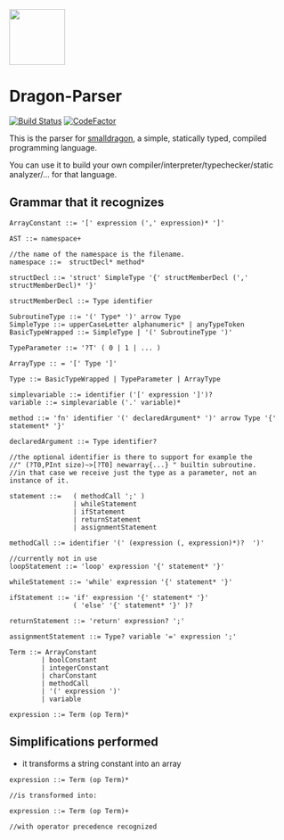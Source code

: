 <img src="https://raw.githubusercontent.com/pointbazaar/smalldragon/master/dragon-lexer/img/dragon-logo.svg" width="100" height="100"/>

# Dragon-Parser
[![Build Status](https://travis-ci.org/pointbazaar/dragon-parser.svg?branch=master)](https://travis-ci.org/pointbazaar/dragon-parser)
[![CodeFactor](https://www.codefactor.io/repository/github/pointbazaar/dragon-parser/badge)](https://www.codefactor.io/repository/github/pointbazaar/dragon-parser)

This is the parser for [smalldragon](https://github.com/pointbazaar/smalldragon), 
a simple, statically typed, compiled programming language.

You can use it to build your own
compiler/interpreter/typechecker/static analyzer/... 
for that language.

## Grammar that it recognizes

```
ArrayConstant ::= '[' expression (',' expression)* ']'

AST ::= namespace+

//the name of the namespace is the filename.
namespace ::=  structDecl* method*

structDecl ::= 'struct' SimpleType '{' structMemberDecl (',' structMemberDecl)* '}'

structMemberDecl ::= Type identifier

SubroutineType ::= '(' Type* ')' arrow Type
SimpleType ::= upperCaseLetter alphanumeric* | anyTypeToken
BasicTypeWrapped ::= SimpleType | '(' SubroutineType ')'

TypeParameter ::= '?T' ( 0 | 1 | ... )

ArrayType :: = '[' Type ']'

Type ::= BasicTypeWrapped | TypeParameter | ArrayType

simplevariable ::= identifier ('[' expression ']')?
variable ::= simplevariable ('.' variable)*

method ::= 'fn' identifier '(' declaredArgument* ')' arrow Type '{' statement* '}'

declaredArgument ::= Type identifier? 

//the optional identifier is there to support for example the 
//" (?T0,PInt size)~>[?T0] newarray{...} " builtin subroutine.
//in that case we receive just the type as a parameter, not an instance of it.

statement ::=   ( methodCall ';' )
                | whileStatement 
                | ifStatement 
                | returnStatement 
                | assignmentStatement

methodCall ::= identifier '(' (expression (, expression)*)?  ')'

//currently not in use
loopStatement ::= 'loop' expression '{' statement* '}'

whileStatement ::= 'while' expression '{' statement* '}'

ifStatement ::= 'if' expression '{' statement* '}' 
				( 'else' '{' statement* '}' )?
				
returnStatement ::= 'return' expression? ';'

assignmentStatement ::= Type? variable '=' expression ';'

Term ::= ArrayConstant 
		| boolConstant 
		| integerConstant 
		| charConstant 
		| methodCall 
		| '(' expression ')' 
		| variable

expression ::= Term (op Term)*

```

## Simplifications performed
- it transforms a string constant into an array

```
expression ::= Term (op Term)*

//is transformed into:

expression ::= Term (op Term)+

//with operator precedence recognized
```


